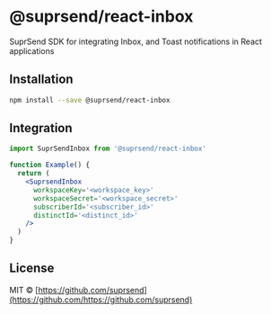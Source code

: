 # @suprsend/react-inbox

SuprSend SDK for integrating Inbox, and Toast notifications in React applications

## Installation

```bash
npm install --save @suprsend/react-inbox
```

## Integration

```jsx
import SuprSendInbox from '@suprsend/react-inbox'

function Example() {
  return (
    <SuprsendInbox
      workspaceKey='<workspace_key>'
      workspaceSecret='<workspace_secret>'
      subscriberId='<subscriber_id>'
      distinctId='<distinct_id>'
    />
  )
}
```

## License

MIT © [https://github.com/suprsend](https://github.com/https://github.com/suprsend)
